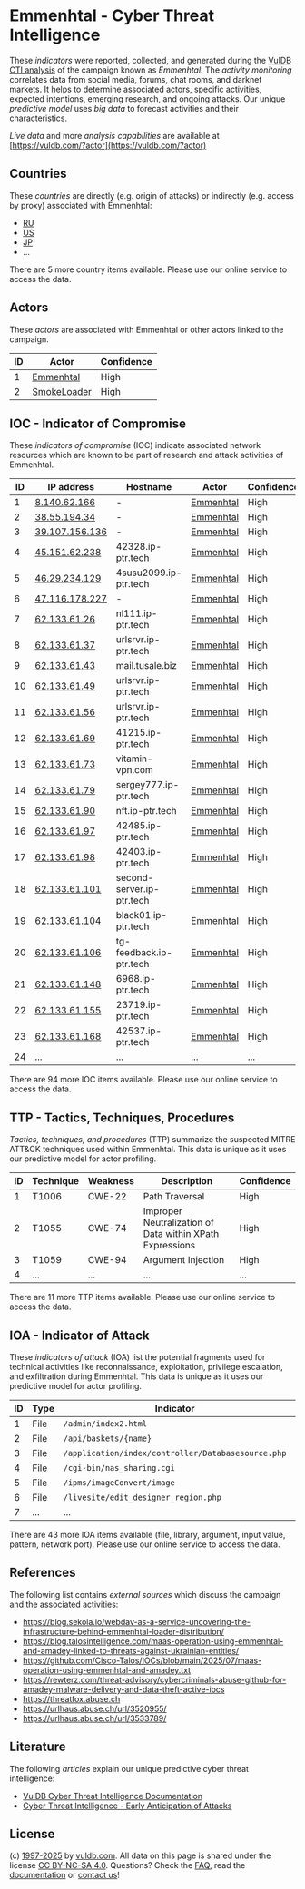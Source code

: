 # Emmenhtal - Cyber Threat Intelligence

These _indicators_ were reported, collected, and generated during the [VulDB CTI analysis](https://vuldb.com/?kb.cti) of the campaign known as _Emmenhtal_. The _activity monitoring_ correlates data from social media, forums, chat rooms, and darknet markets. It helps to determine associated actors, specific activities, expected intentions, emerging research, and ongoing attacks. Our unique _predictive model_ uses _big data_ to forecast activities and their characteristics.

_Live data_ and more _analysis capabilities_ are available at [https://vuldb.com/?actor](https://vuldb.com/?actor)

## Countries

These _countries_ are directly (e.g. origin of attacks) or indirectly (e.g. access by proxy) associated with Emmenhtal:

* [RU](https://vuldb.com/?country.ru)
* [US](https://vuldb.com/?country.us)
* [JP](https://vuldb.com/?country.jp)
* ...

There are 5 more country items available. Please use our online service to access the data.

## Actors

These _actors_ are associated with Emmenhtal or other actors linked to the campaign.

ID | Actor | Confidence
-- | ----- | ----------
1 | [Emmenhtal](https://vuldb.com/?actor.emmenhtal) | High
2 | [SmokeLoader](https://vuldb.com/?actor.smokeloader) | High

## IOC - Indicator of Compromise

These _indicators of compromise_ (IOC) indicate associated network resources which are known to be part of research and attack activities of Emmenhtal.

ID | IP address | Hostname | Actor | Confidence
-- | ---------- | -------- | ----- | ----------
1 | [8.140.62.166](https://vuldb.com/?ip.8.140.62.166) | - | [Emmenhtal](https://vuldb.com/?actor.emmenhtal) | High
2 | [38.55.194.34](https://vuldb.com/?ip.38.55.194.34) | - | [Emmenhtal](https://vuldb.com/?actor.emmenhtal) | High
3 | [39.107.156.136](https://vuldb.com/?ip.39.107.156.136) | - | [Emmenhtal](https://vuldb.com/?actor.emmenhtal) | High
4 | [45.151.62.238](https://vuldb.com/?ip.45.151.62.238) | 42328.ip-ptr.tech | [Emmenhtal](https://vuldb.com/?actor.emmenhtal) | High
5 | [46.29.234.129](https://vuldb.com/?ip.46.29.234.129) | 4susu2099.ip-ptr.tech | [Emmenhtal](https://vuldb.com/?actor.emmenhtal) | High
6 | [47.116.178.227](https://vuldb.com/?ip.47.116.178.227) | - | [Emmenhtal](https://vuldb.com/?actor.emmenhtal) | High
7 | [62.133.61.26](https://vuldb.com/?ip.62.133.61.26) | nl111.ip-ptr.tech | [Emmenhtal](https://vuldb.com/?actor.emmenhtal) | High
8 | [62.133.61.37](https://vuldb.com/?ip.62.133.61.37) | urlsrvr.ip-ptr.tech | [Emmenhtal](https://vuldb.com/?actor.emmenhtal) | High
9 | [62.133.61.43](https://vuldb.com/?ip.62.133.61.43) | mail.tusale.biz | [Emmenhtal](https://vuldb.com/?actor.emmenhtal) | High
10 | [62.133.61.49](https://vuldb.com/?ip.62.133.61.49) | urlsrvr.ip-ptr.tech | [Emmenhtal](https://vuldb.com/?actor.emmenhtal) | High
11 | [62.133.61.56](https://vuldb.com/?ip.62.133.61.56) | urlsrvr.ip-ptr.tech | [Emmenhtal](https://vuldb.com/?actor.emmenhtal) | High
12 | [62.133.61.69](https://vuldb.com/?ip.62.133.61.69) | 41215.ip-ptr.tech | [Emmenhtal](https://vuldb.com/?actor.emmenhtal) | High
13 | [62.133.61.73](https://vuldb.com/?ip.62.133.61.73) | vitamin-vpn.com | [Emmenhtal](https://vuldb.com/?actor.emmenhtal) | High
14 | [62.133.61.79](https://vuldb.com/?ip.62.133.61.79) | sergey777.ip-ptr.tech | [Emmenhtal](https://vuldb.com/?actor.emmenhtal) | High
15 | [62.133.61.90](https://vuldb.com/?ip.62.133.61.90) | nft.ip-ptr.tech | [Emmenhtal](https://vuldb.com/?actor.emmenhtal) | High
16 | [62.133.61.97](https://vuldb.com/?ip.62.133.61.97) | 42485.ip-ptr.tech | [Emmenhtal](https://vuldb.com/?actor.emmenhtal) | High
17 | [62.133.61.98](https://vuldb.com/?ip.62.133.61.98) | 42403.ip-ptr.tech | [Emmenhtal](https://vuldb.com/?actor.emmenhtal) | High
18 | [62.133.61.101](https://vuldb.com/?ip.62.133.61.101) | second-server.ip-ptr.tech | [Emmenhtal](https://vuldb.com/?actor.emmenhtal) | High
19 | [62.133.61.104](https://vuldb.com/?ip.62.133.61.104) | black01.ip-ptr.tech | [Emmenhtal](https://vuldb.com/?actor.emmenhtal) | High
20 | [62.133.61.106](https://vuldb.com/?ip.62.133.61.106) | tg-feedback.ip-ptr.tech | [Emmenhtal](https://vuldb.com/?actor.emmenhtal) | High
21 | [62.133.61.148](https://vuldb.com/?ip.62.133.61.148) | 6968.ip-ptr.tech | [Emmenhtal](https://vuldb.com/?actor.emmenhtal) | High
22 | [62.133.61.155](https://vuldb.com/?ip.62.133.61.155) | 23719.ip-ptr.tech | [Emmenhtal](https://vuldb.com/?actor.emmenhtal) | High
23 | [62.133.61.168](https://vuldb.com/?ip.62.133.61.168) | 42537.ip-ptr.tech | [Emmenhtal](https://vuldb.com/?actor.emmenhtal) | High
24 | ... | ... | ... | ...

There are 94 more IOC items available. Please use our online service to access the data.

## TTP - Tactics, Techniques, Procedures

_Tactics, techniques, and procedures_ (TTP) summarize the suspected MITRE ATT&CK techniques used within Emmenhtal. This data is unique as it uses our predictive model for actor profiling.

ID | Technique | Weakness | Description | Confidence
-- | --------- | -------- | ----------- | ----------
1 | T1006 | CWE-22 | Path Traversal | High
2 | T1055 | CWE-74 | Improper Neutralization of Data within XPath Expressions | High
3 | T1059 | CWE-94 | Argument Injection | High
4 | ... | ... | ... | ...

There are 11 more TTP items available. Please use our online service to access the data.

## IOA - Indicator of Attack

These _indicators of attack_ (IOA) list the potential fragments used for technical activities like reconnaissance, exploitation, privilege escalation, and exfiltration during Emmenhtal. This data is unique as it uses our predictive model for actor profiling.

ID | Type | Indicator | Confidence
-- | ---- | --------- | ----------
1 | File | `/admin/index2.html` | High
2 | File | `/api/baskets/{name}` | High
3 | File | `/application/index/controller/Databasesource.php` | High
4 | File | `/cgi-bin/nas_sharing.cgi` | High
5 | File | `/ipms/imageConvert/image` | High
6 | File | `/livesite/edit_designer_region.php` | High
7 | ... | ... | ...

There are 43 more IOA items available (file, library, argument, input value, pattern, network port). Please use our online service to access the data.

## References

The following list contains _external sources_ which discuss the campaign and the associated activities:

* https://blog.sekoia.io/webdav-as-a-service-uncovering-the-infrastructure-behind-emmenhtal-loader-distribution/
* https://blog.talosintelligence.com/maas-operation-using-emmenhtal-and-amadey-linked-to-threats-against-ukrainian-entities/
* https://github.com/Cisco-Talos/IOCs/blob/main/2025/07/maas-operation-using-emmenhtal-and-amadey.txt
* https://rewterz.com/threat-advisory/cybercriminals-abuse-github-for-amadey-malware-delivery-and-data-theft-active-iocs
* https://threatfox.abuse.ch
* https://urlhaus.abuse.ch/url/3520955/
* https://urlhaus.abuse.ch/url/3533789/

## Literature

The following _articles_ explain our unique predictive cyber threat intelligence:

* [VulDB Cyber Threat Intelligence Documentation](https://vuldb.com/?kb.cti)
* [Cyber Threat Intelligence - Early Anticipation of Attacks](https://www.scip.ch/en/?labs.20201022)

## License

(c) [1997-2025](https://vuldb.com/?kb.changelog) by [vuldb.com](https://vuldb.com/?kb.about). All data on this page is shared under the license [CC BY-NC-SA 4.0](https://creativecommons.org/licenses/by-nc-sa/4.0/). Questions? Check the [FAQ](https://vuldb.com/?kb.faq), read the [documentation](https://vuldb.com/?kb) or [contact us](https://vuldb.com/?contact)!
